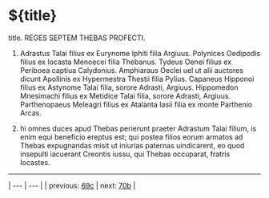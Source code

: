 # ${title}

title. REGES SEPTEM THEBAS PROFECTI.



1. Adrastus Talai filius ex Eurynome Iphiti filia Argiuus. Polynices Oedipodis filius ex Iocasta Menoecei filia Thebanus. Tydeus Oenei filius ex Periboea captiua Calydonius. Amphiaraus Oeclei uel ut alii auctores dicunt Apollinis ex Hypermestra Thestii filia Pylius. Capaneus Hipponoi filius ex Astynome Talai filia, sorore Adrasti, Argiuus. Hippomedon Mnesimachi filius ex Metidice Talai filia, sorore Adrasti, Argiuus. Parthenopaeus Meleagri filius ex Atalanta Iasii filia ex monte Parthenio Arcas.



2. hi omnes duces apud Thebas perierunt praeter Adrastum Talai filium, is enim equi beneficio ereptus est; qui postea filios eorum armatos ad Thebas expugnandas misit ut iniurias paternas uindicarent, eo quod insepulti iacuerant Creontis iussu, qui Thebas occuparat, fratris Iocastes.



---

| --- | --- |
| previous: [69c](../69c/) | next: [70b](../70b/) |